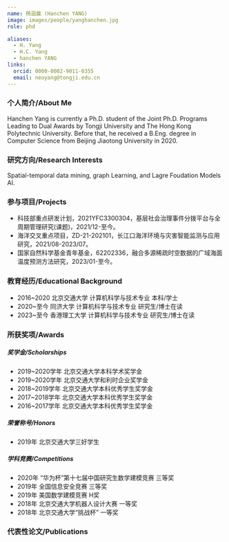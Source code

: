 ```yaml
---
name: 杨涵晨 (Hanchen YANG)
image: images/people/yanghanchen.jpg
role: phd

aliases:
  - H. Yang
  - H.C. Yang
  - hanchen YANG
links:
  orcid: 0000-0002-9011-0355
  email: neoyang@tongji.edu.cn
---
```


### 个人简介/About Me
Hanchen Yang is currently a Ph.D. student of the Joint Ph.D. Programs Leading to Dual Awards by Tongji University and The Hong Kong Polytechnic University. Before that, he received a B.Eng. degree in Computer Science from Beijing Jiaotong University in 2020. 

### 研究方向/Research Interests
Spatial-temporal data mining, graph Learning, and Lagre Foudation Models AI.

### 参与项目/Projects
- 科技部重点研发计划，2021YFC3300304，基层社会治理事件分拨平台与全周期管理研究(课题)，2021/12-至今。
- 海洋交叉重点项目，ZD-21-202101，长江口海洋环境与灾害智能监测与应用研究，2021/08-2023/07。
- 国家自然科学基金青年基金，62202336，融合多源稀疏时空数据的广域海面温度预测方法研究，2023/01-至今。

### 教育经历/Educational Background
- 2016~2020 北京交通大学 计算机科学与技术专业 本科/学士
- 2020~至今 同济大学 计算机科学与技术专业 研究生/博士在读
- 2023~至今 香港理工大学 计算机科学与技术专业 研究生/博士在读

### 所获奖项/Awards

##### 奖学金/Scholarships
- 2019~2020学年 北京交通大学本科学术奖学金
- 2019~2020学年 北京交通大学和利时企业奖学金
- 2018~2019学年 北京交通大学本科优秀学生奖学金
- 2017~2018学年 北京交通大学本科优秀学生奖学金
- 2016~2017学年 北京交通大学本科优秀学生奖学金
  
##### 荣誉称号/Honors
- 2019年 北京交通大学三好学生
  
##### 学科竞赛/Competitions
- 2020年 “华为杯”第十七届中国研究生数学建模竞赛 三等奖
- 2019年 全国信息安全竞赛 三等奖
- 2019年 美国数学建模竞赛 H奖
- 2018年 北京交通大学机器人设计大赛 一等奖
- 2018年 北京交通大学“挑战杯” 一等奖

### 代表性论文/Publications
